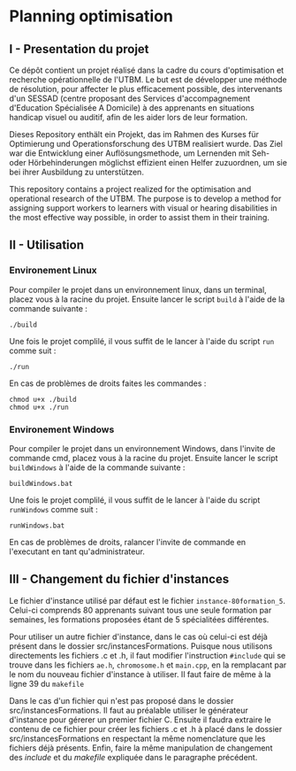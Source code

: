 # Planning optimisation

## I - Presentation du projet

Ce dépôt contient un projet réalisé dans la cadre du cours d'optimisation et recherche opérationnelle de l'UTBM. Le but est de développer une méthode de résolution, pour affecter le plus efficacement possible, des intervenants d'un SESSAD (centre proposant des Services d'accompagnement d'Education Spécialisée A Domicile) à des apprenants en situations handicap visuel ou auditif, afin de les aider lors de leur formation.

Dieses Repository enthält ein Projekt, das im Rahmen des Kurses für Optimierung und Operationsforschung des UTBM realisiert wurde. Das Ziel war die Entwicklung einer Auflösungsmethode, um Lernenden mit Seh- oder Hörbehinderungen möglichst effizient einen Helfer zuzuordnen, um sie bei ihrer Ausbildung zu unterstützen.

This repository contains a project realized for the optimisation and operational research of the UTBM. The purpose is to develop a method for assigning support workers to learners with visual or hearing disabilities in the most effective way possible, in order to assist them in their training.

## II - Utilisation

### Environement Linux
Pour compiler le projet dans un environnement linux, dans un terminal, placez vous à la racine du projet. Ensuite lancer le script `build` à l'aide de la commande suivante :

    ./build

Une fois le projet complilé, il vous suffit de le lancer à l'aide du script `run` comme suit :

    ./run


En cas de problèmes de droits faites les commandes :

    chmod u+x ./build
    chmod u+x ./run

### Environement Windows
Pour compiler le projet dans un environnement Windows, dans l'invite de commande cmd, placez vous à la racine du projet. Ensuite lancer le script `buildWindows` à l'aide de la commande suivante :

    buildWindows.bat

Une fois le projet complilé, il vous suffit de le lancer à l'aide du script `runWindows` comme suit :

    runWindows.bat

En cas de problèmes de droits, ralancer l'invite de commande en l'executant en tant qu'administrateur.

## III - Changement du fichier d'instances

Le fichier d'instance utilisé par défaut est le fichier `instance-80formation_5`. Celui-ci comprends 80 apprenants suivant tous une seule formation par semaines, les formations proposées étant de 5 spécialitées différentes. 

Pour utiliser un autre fichier d'instance, dans le cas où celui-ci est déjà présent dans le dossier src/instancesFormations. Puisque nous utilisons directements les fichiers .c et .h, il faut modifier l'instruction `#include` qui se trouve dans les fichiers `ae.h`, `chromosome.h` et `main.cpp`, en la remplacant par le nom du nouveau fichier d'instance à utiliser. Il faut faire de même à la ligne 39 du `makefile`

Dans le cas d'un fichier qui n'est pas proposé dans le dossier src/instancesFormations. Il faut au préalable utiliser le générateur d'instance pour gérerer un premier fichier C. Ensuite il faudra extraire le contenu de ce fichier pour créer les fichiers .c et .h à placé dans le dossier src/instancesFormations en respectant la même nomenclature que les fichiers déjà présents. Enfin, faire la même manipulation de changement des *include* et du *makefile* expliquée dans le paragraphe précédent. 
